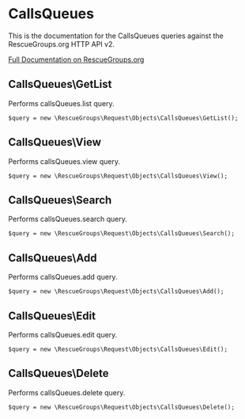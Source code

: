 # CallsQueues

This is the documentation for the CallsQueues queries against the RescueGroups.org HTTP API v2.

[Full Documentation on RescueGroups.org](https://userguide.rescuegroups.org/display/APIDG/Object+definitions#Objectdefinitions-)

## CallsQueues\GetList

Performs callsQueues.list query.

    $query = new \RescueGroups\Request\Objects\CallsQueues\GetList();


## CallsQueues\View

Performs callsQueues.view query.

    $query = new \RescueGroups\Request\Objects\CallsQueues\View();


## CallsQueues\Search

Performs callsQueues.search query.

    $query = new \RescueGroups\Request\Objects\CallsQueues\Search();


## CallsQueues\Add

Performs callsQueues.add query.

    $query = new \RescueGroups\Request\Objects\CallsQueues\Add();


## CallsQueues\Edit

Performs callsQueues.edit query.

    $query = new \RescueGroups\Request\Objects\CallsQueues\Edit();


## CallsQueues\Delete

Performs callsQueues.delete query.

    $query = new \RescueGroups\Request\Objects\CallsQueues\Delete();


